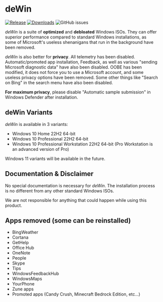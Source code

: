 # deWin
[![Release](https://img.shields.io/badge/version-10%20v1.0-brightgreen)](https://github.com/Vir0z4/dewin/releases)
[![Downloads](https://img.shields.io/github/downloads/vir0z4/dewin/total)](https://github.com/Vir0z4/dewin/releases)
![GitHub issues](https://img.shields.io/github/issues/vir0z4/dewin)

*deWin* is a suite of **optimized** and **debloated** Windows ISOs. They can offer superior performance compared to standard Windows installations, as some of Microsoft's useless shenanigans that run in the background have been removed.

*deWin* is also better for **privacy**. All telemetry has been disabled. Automatic/promoted app installation, Feedback, as well as various "sending Microsoft diagnostic data" have also been disabled. OOBE has been modified, it does not force you to use a Microsoft account, and some useless privacy options have been removed. Some other things like "Search on Bing" in the search menu have also been disabled.

**For maximum privacy**, please disable "Automatic sample submission" in Windows Defender after installation.

## deWin Variants

*deWin* is available in 3 variants:

* Windows 10 Home 22H2 64-bit
* Windows 10 Professional 22H2 64-bit
* Windows 10 Professional Workstation 22H2 64-bit (Pro Workstation is an advanced version of Pro)

Windows 11 variants will be available in the future.

## Documentation & Disclaimer

No special documentation is necessary for *deWin*. The installation process is no different from any other standard Windows ISOs.

We are not responsible for anything that could happen while using this product.

## Apps removed (some can be reinstalled)

* BingWeather
* Cortana
* GetHelp
* Office Hub
* OneNote
* People
* Skype
* Tips
* WindowsFeedbackHub
* WindowsMaps
* YourPhone
* Zune apps
* Promoted apps (Candy Crush, Minecraft Bedrock Edition, etc...)
